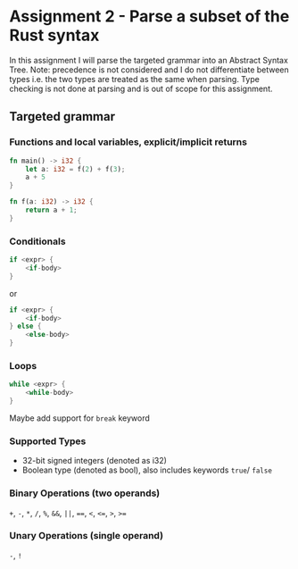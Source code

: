 # Assignment 2 - Parse a subset of the Rust syntax
In this assignment I will parse the targeted grammar into an Abstract Syntax Tree.
Note: precedence is not considered and I do not differentiate between types
i.e. the two types are treated as the same when parsing.
Type checking is not done at parsing and is out of scope for this assignment.

## Targeted grammar

### Functions and local variables, explicit/implicit returns
```rust
fn main() -> i32 {
    let a: i32 = f(2) + f(3);
    a + 5
}

fn f(a: i32) -> i32 {
    return a + 1;
}
```

### Conditionals
```rust
if <expr> {
    <if-body>   
}
```
or
```rust
if <expr> {
    <if-body>   
} else {
    <else-body>
}
```

### Loops
```rust
while <expr> {
    <while-body>
}
```
Maybe add support for `break` keyword

### Supported Types
- 32-bit signed integers (denoted as i32)
- Boolean type (denoted as bool), also includes keywords `true`/ `false`

### Binary Operations (two operands)
`+`, `-`, `*`, `/`, `%`, `&&`, `||`, `==`, `<`, `<=`, `>`, `>=`

### Unary Operations (single operand)
`-`, `!`
